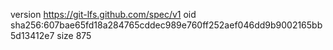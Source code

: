 version https://git-lfs.github.com/spec/v1
oid sha256:607bae65fd18a284765cddec989e760ff252aef046dd9b9002165bb5d13412e7
size 875
